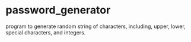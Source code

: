 # password_generator
program to generate random string of characters, including, upper, lower, special characters, and integers.

